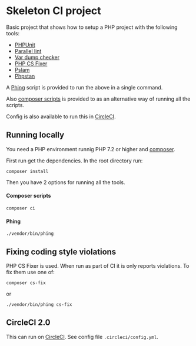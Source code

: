 # Skeleton CI project

Basic project that shows how to setup a PHP project with the following tools:

- [PHPUnit](https://phpunit.de/index.html)
- [Parallel lint](https://github.com/JakubOnderka/PHP-Parallel-Lint)
- [Var dump checker](https://github.com/JakubOnderka/PHP-Var-Dump-Check)
- [PHP CS Fixer](https://github.com/FriendsOfPHP/PHP-CS-Fixer)
- [Pslam](https://getpsalm.org/docs/)
- [Phpstan](https://github.com/phpstan/phpstan)

A [Phing](https://www.phing.info/) script is provided to run the above in a single command.

Also [composer scripts](https://getcomposer.org/doc/articles/scripts.md) is provided to as an alternative way of running all the scripts.

Config is also available to run this in [CircleCI](https://circleci.com/).

## Running locally

You need a PHP environment runnig PHP 7.2 or higher and [composer](https://getcomposer.org/).

First run get the dependencies. In the root directory run:
```
composer install
```


Then you have 2 options for running all the tools.

#### Composer scripts

```
composer ci
```

#### Phing

```
./vendor/bin/phing
````


## Fixing coding style violations

PHP CS Fixer is used. When run as part of CI it is only reports violations. To fix them use one of:


```
composer cs-fix
```

or

```
./vendor/bin/phing cs-fix
```


## CircleCI 2.0

This can run on [CircleCI](https://circleci.com/). See config file `.circleci/config.yml`.
